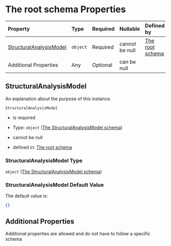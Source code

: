 # The root schema Properties

| Property                                            | Type     | Required | Nullable       | Defined by                                                                                                                                                             |
| :-------------------------------------------------- | :------- | :------- | :------------- | :--------------------------------------------------------------------------------------------------------------------------------------------------------------------- |
| [StructuralAnalysisModel](#structuralanalysismodel) | `object` | Required | cannot be null | [The root schema](structuralanalysismodel-properties-the-structuralanalysismodel-schema.md "#/properties/StructuralAnalysisModel#/properties/StructuralAnalysisModel") |
| Additional Properties                               | Any      | Optional | can be null    |                                                                                                                                                                        |

## StructuralAnalysisModel

An explanation about the purpose of this instance.

`StructuralAnalysisModel`

*   is required

*   Type: `object` ([The StructuralAnalysisModel schema](structuralanalysismodel-properties-the-structuralanalysismodel-schema.md))

*   cannot be null

*   defined in: [The root schema](structuralanalysismodel-properties-the-structuralanalysismodel-schema.md "#/properties/StructuralAnalysisModel#/properties/StructuralAnalysisModel")

### StructuralAnalysisModel Type

`object` ([The StructuralAnalysisModel schema](structuralanalysismodel-properties-the-structuralanalysismodel-schema.md))

### StructuralAnalysisModel Default Value

The default value is:

```json
{}
```

## Additional Properties

Additional properties are allowed and do not have to follow a specific schema
